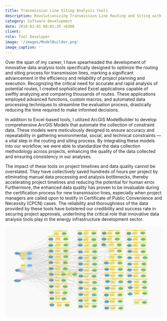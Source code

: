 ```yaml
---
title: Transmission Line Siting Analysis Tools
description: Revolutionizing Transmission Line Routing and Siting with Advanced Data Analysis and GIS Modeling to Save Time and Enhance Project Outcomes.
category: Software Development
date: 2010-01-01 08:01:35 +0300
client: 
role: Tool Developer
image: '/images/ModelBuilder.png'
image_caption: ''
---
```


Over the span of my career, I have spearheaded the development of innovative data analysis tools specifically designed to optimize the routing and siting process for transmission lines, marking a significant advancement in the efficiency and reliability of project planning and execution. Recognizing the critical need for accurate and rapid analysis of potential routes, I created sophisticated Excel applications capable of swiftly analyzing and comparing thousands of routes. These applications employed advanced functions, custom macros, and automated data processing techniques to streamline the evaluation process, drastically reducing the time required to make informed decisions.

In addition to Excel-based tools, I utilized ArcGIS ModelBuilder to develop comprehensive ArcGIS Models that automate the collection of constraint data. These models were meticulously designed to ensure accuracy and repeatability in gathering environmental, social, and technical constraints — a vital step in the routing and siting process. By integrating these models into our workflow, we were able to standardize the data collection methodology across projects, enhancing the quality of the data collected and ensuring consistency in our analyses.

The impact of these tools on project timelines and data quality cannot be overstated. They have collectively saved hundreds of hours per project by eliminating manual data processing and analysis bottlenecks, thereby accelerating project timelines and reducing the potential for human error. Furthermore, the enhanced data quality has proven to be invaluable during the certification process for new transmission lines, especially when project managers are called upon to testify in Certificate of Public Convenience and Necessity (CPCN) cases. The reliability and thoroughness of the data provided by these tools have bolstered our credibility and success rate in securing project approvals, underlining the critical role that innovative data analysis tools play in the energy infrastructure development sector.

<div class="gallery-box">
  <div class="gallery">
    <img src="/images/ModelBuilder.png" loading="lazy" alt="Project">
  </div>
  <em></em>
</div>
